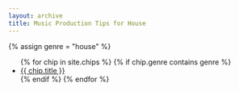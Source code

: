 ```yaml
---
layout: archive
title: Music Production Tips for House
---
```

{% assign genre = "house" %}
<ul>
{% for chip in site.chips %}
  {% if chip.genre contains genre %}
  <li><a href="{{ chip.url }}">{{ chip.title }}</a></li>
  {% endif %}
{% endfor %}
</ul>
